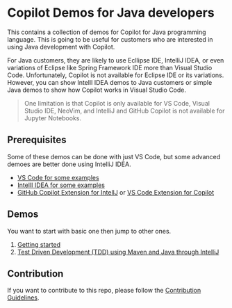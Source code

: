 # Copilot Demos for Java developers

This contains a collection of demos for Copilot for Java programming language. This is going to be useful for customers who are interested in using Java development with Copilot.

For Java customers, they are likely to use Ecllipse IDE, IntelliJ IDEA, or even variations of Eclipse like Spring Framework IDE more than Visual Studio Code. Unfortunately, Copilot is not available for Eclipse IDE or its variations. However, you can show IntellI IDEA demos to Java customers or simple Java demos to show how Copilot works in Visual Studio Code.

> One limitation is that Copilot is only available for VS Code, Visual Studio IDE, NeoVim, and IntelliJ and GitHub Copilot is not available for Jupyter Notebooks.

## Prerequisites

Some of these demos can be done with just VS Code, but some advanced demoes are better done using IntelliJ IDEA. 

- [VS Code for some examples](https://code.visualstudio.com/download)
- [IntellI IDEA for some examples](https://www.jetbrains.com/idea/download/)
- [GitHub Copilot Extension for IntellJ](https://plugins.jetbrains.com/plugin/17718-github-copilot) or [VS Code Extension for Copilot](https://marketplace.visualstudio.com/items?itemName=GitHub.copilot)

## Demos

You want to start with basic one then jump to other ones.

1. [Getting started](GettingStarted/README.md)
2. [Test Driven Development (TDD) using Maven and Java through IntelliJ](Demos/TDD-IntelliJ/README.md)


## Contribution

If you want to contribute to this repo, please follow the [Contribution Guidelines](CONTRIBUTING.md).




